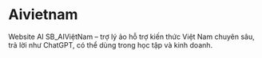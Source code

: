 # Aivietnam
Website AI SB_AIViệtNam – trợ lý ảo hỗ trợ kiến thức Việt Nam chuyên sâu, trả lời như ChatGPT, có thể dùng trong học tập và kinh doanh.
